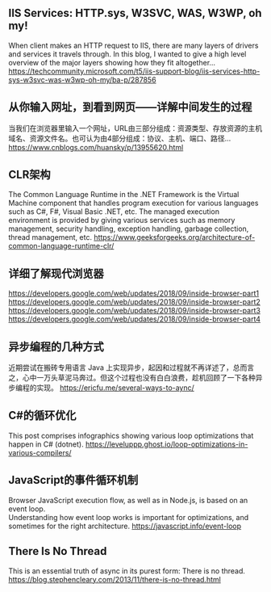 ## IIS Services: HTTP.sys, W3SVC, WAS, W3WP, oh my!
When client makes an HTTP request to IIS, there are many layers of drivers and services it travels through. In this blog, I wanted to give a high level overview of the major layers showing how they fit altogether...
https://techcommunity.microsoft.com/t5/iis-support-blog/iis-services-http-sys-w3svc-was-w3wp-oh-my/ba-p/287856

## 从你输入网址，到看到网页——详解中间发生的过程
当我们在浏览器里输入一个网址，URL由三部分组成：资源类型、存放资源的主机域名、资源文件名。也可认为由4部分组成：协议、主机、端口、路径...
https://www.cnblogs.com/huansky/p/13955620.html

## CLR架构
The Common Language Runtime in the .NET Framework is the Virtual Machine component that handles program execution for various languages such as C#, F#, Visual Basic .NET, etc. The managed execution environment is provided by giving various services such as memory management, security handling, exception handling, garbage collection, thread management, etc.
https://www.geeksforgeeks.org/architecture-of-common-language-runtime-clr/

## 详细了解现代浏览器
https://developers.google.com/web/updates/2018/09/inside-browser-part1  
https://developers.google.com/web/updates/2018/09/inside-browser-part2  
https://developers.google.com/web/updates/2018/09/inside-browser-part3  
https://developers.google.com/web/updates/2018/09/inside-browser-part4 

## 异步编程的几种方式
近期尝试在搬砖专用语言 Java 上实现异步，起因和过程就不再详述了，总而言之，心中一万头草泥马奔过。但这个过程也没有白白浪费，趁机回顾了一下各种异步编程的实现。
https://ericfu.me/several-ways-to-aync/

## C#的循环优化
This post comprises infographics showing various loop optimizations that happen in C# (dotnet).
https://leveluppp.ghost.io/loop-optimizations-in-various-compilers/

## JavaScript的事件循环机制
Browser JavaScript execution flow, as well as in Node.js, is based on an event loop.  
Understanding how event loop works is important for optimizations, and sometimes for the right architecture.
https://javascript.info/event-loop

## There Is No Thread
This is an essential truth of async in its purest form: There is no thread.
https://blog.stephencleary.com/2013/11/there-is-no-thread.html
